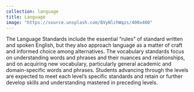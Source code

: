 ```yaml
---
collection: language
title: Language
image: "https://source.unsplash.com/BVyNlchWqzs/400x400"
---
```

The Language Standards include the essential “rules” of standard written and spoken English, but they also approach language as a matter of craft and informed choice among alternatives. The vocabulary standards focus on understanding words and phrases and their nuances and relationships, and on acquiring new vocabulary, particularly general academic and domain-specific words and phrases. Students advancing through the levels are expected to meet each level’s specific standards and retain or further develop skills and understanding mastered in preceding levels.
